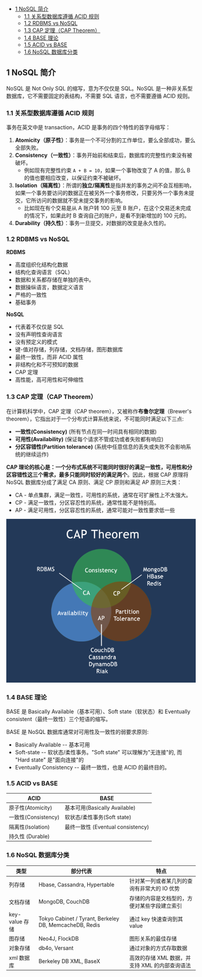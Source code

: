 - [1 NoSQL 简介](#1-nosql-简介)
  - [1.1 关系型数据库遵循 ACID 规则](#11-关系型数据库遵循-acid-规则)
  - [1.2 RDBMS vs NoSQL](#12-rdbms-vs-nosql)
  - [1.3 CAP 定理（CAP Theorem）](#13-cap-定理cap-theorem)
  - [1.4 BASE 理论](#14-base-理论)
  - [1.5 ACID vs BASE](#15-acid-vs-base)
  - [1.6 NoSQL 数据库分类](#16-nosql-数据库分类)

## 1 NoSQL 简介

NoSQL 是 Not Only SQL 的缩写，意为不仅仅是 SQL。NoSQL 是一种非关系型数据库，它不需要固定的表结构，不需要 SQL 语言，也不需要遵循 ACID 规则。

### 1.1 关系型数据库遵循 ACID 规则

事务在英文中是 transaction，ACID 是事务的四个特性的首字母缩写：

1. **Atomicity（原子性）**：事务是一个不可分割的工作单位，要么全部成功，要么全部失败。
2. **Consistency（一致性）**：事务开始前和结束后，数据库的完整性约束没有被破坏。
   - 例如现有完整性约束 `A + B = 10`，如果一个事物改变了 A 的值，那么 B 的值也要相应改变，以保证约束不被破坏。
3. **Isolation（隔离性）**：所谓的**独立/隔离性**是指并发的事务之间不会互相影响，如果一个事务要访问的数据正在被另外一个事务修改，只要另外一个事务未提交，它所访问的数据就不受未提交事务的影响。
   - 比如现在有个交易是从 A 账户转 100 元至 B 账户，在这个交易还未完成的情况下，如果此时 B 查询自己的账户，是看不到新增加的 100 元的。
4. **Durability（持久性）**：事务一旦提交，对数据的改变是永久性的。

### 1.2 RDBMS vs NoSQL

**RDBMS**

- 高度组织化结构化数据
- 结构化查询语言（SQL）
- 数据和关系都存储在单独的表中。
- 数据操纵语言，数据定义语言
- 严格的一致性
- 基础事务

**NoSQL**

- 代表着不仅仅是 SQL
- 没有声明性查询语言
- 没有预定义的模式
- 键-值对存储，列存储，文档存储，图形数据库
- 最终一致性，而非 ACID 属性
- 非结构化和不可预知的数据
- CAP 定理
- 高性能，高可用性和可伸缩性

### 1.3 CAP 定理（CAP Theorem）

在计算机科学中，CAP 定理（CAP theorem），又被称作**布鲁尔定理**（Brewer's theorem），它指出对于一个分布式计算系统来说，不可能同时满足以下三点:

- **一致性(Consistency)** (所有节点在同一时间具有相同的数据)
- **可用性(Availability)** (保证每个请求不管成功或者失败都有响应)
- **分区容错性(Partition tolerance)** (系统中任意信息的丢失或失败不会影响系统的继续运作)

**CAP 理论的核心是：一个分布式系统不可能同时很好的满足一致性，可用性和分区容错性这三个需求，最多只能同时较好的满足两个**。因此，根据 CAP 原理将 NoSQL 数据库分成了满足 CA 原则、满足 CP 原则和满足 AP 原则三大类：

- CA - 单点集群，满足一致性，可用性的系统，通常在可扩展性上不太强大。
- CP - 满足一致性，分区容忍性的系统，通常性能不是特别高。
- AP - 满足可用性，分区容忍性的系统，通常可能对一致性要求低一些

![CAP Theorem](imgs/CAP-Theorem.png)

### 1.4 BASE 理论

BASE 是 Basically Available（基本可用）、Soft state（软状态）和 Eventually consistent（最终一致性）三个短语的缩写。

BASE 是 NoSQL 数据库通常对可用性及一致性的弱要求原则:

- Basically Available -- 基本可用
- Soft-state -- 软状态/柔性事务。"Soft state" 可以理解为"无连接"的, 而 "Hard state" 是"面向连接"的
- Eventually Consistency -- 最终一致性，也是 ACID 的最终目的。

### 1.5 ACID vs BASE

| ACID                | BASE                              |
| ------------------- | --------------------------------- |
| 原子性(Atomicity)   | 基本可用(Basically Available)     |
| 一致性(Consistency) | 软状态/柔性事务(Soft state)       |
| 隔离性(Isolation)   | 最终一致性 (Eventual consistency) |
| 持久性 (Durable)    |                                   |

### 1.6 NoSQL 数据库分类

| 类型           | 部分代表                                               | 特点                                           |
| -------------- | ------------------------------------------------------ | ---------------------------------------------- |
| 列存储         | Hbase, Cassandra, Hypertable                           | 针对某一列或者某几列的查询有非常大的 IO 优势   |
| 文档存储       | MongoDB, CouchDB                                       | 存储的内容是文档型的，方便对某些字段建立索引   |
| key-value 存储 | Tokyo Cabinet / Tyrant, Berkeley DB, MemcacheDB, Redis | 通过 key 快速查询到其 value                    |
| 图存储         | Neo4J, FlockDB                                         | 图形关系的最佳存储                             |
| 对象存储       | db4o, Versant                                          | 通过对象的方式存取数据                         |
| xml 数据库     | Berkeley DB XML, BaseX                                 | 高效的存储 XML 数据，并支持 XML 的内部查询语法 |
